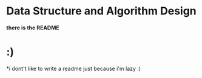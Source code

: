 # Data Structure and Algorithm Design 
**there is the README**

# :)
*i dont't like to write a readme just because i'm lazy :)
